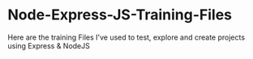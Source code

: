 # Node-Express-JS-Training-Files
Here are the training Files I've used to test, explore and create projects using Express &amp; NodeJS
